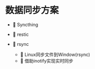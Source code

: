 # 数据同步方案

* 📄 Syncthing
* 📄 restic
* 📑 rsync

  * 📄 Linux同步文件到Window(rsync)
  * 📄 借助inotify实现实时同步

　　‍
